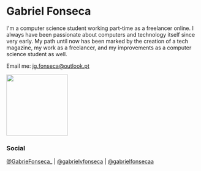 
# Gabriel Fonseca

I'm a computer science student working part-time as a freelancer online.
I always have been passionate about computers and technology itself since very early. My path until now has been marked by the creation of a tech magazine, my work as a freelancer, and my improvements as a computer science student as well.

Email me: jg.fonseca@outlook.pt

<img height="160em" src="https://github-readme-stats.vercel.app/api?username=Wraquel&show_icons=true&theme=dark&include_all_commits=true&count_private=true"/>

### Social

[@GabrieFonseca_](https://twitter.com/GabrieFonseca_) | [@gabrielvfonseca](https://github.com/gabrielvfonseca) | [@gabrielfonsecaa](https://www.linkedin.com/in/gabrielfonsecaa/)

